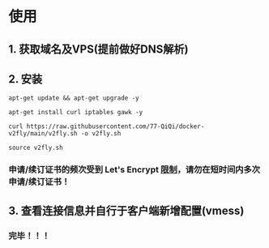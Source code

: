 # 使用

## 1. 获取域名及VPS(提前做好DNS解析)


## 2. 安装

```
apt-get update && apt-get upgrade -y

apt-get install curl iptables gawk -y

curl https://raw.githubusercontent.com/77-QiQi/docker-v2fly/main/v2fly.sh -o v2fly.sh

source v2fly.sh
```

### 申请/续订证书的频次受到 Let's Encrypt <a href="https://letsencrypt.org/docs/rate-limits/">限制</a>，请勿在短时间内多次申请/续订证书！


## 3. 查看连接信息并自行于客户端新增配置(vmess)

### 完毕！！！



